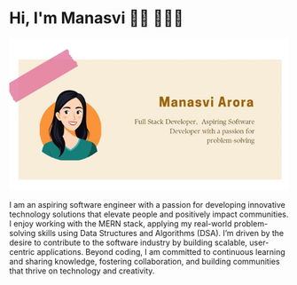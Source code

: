 # Hi, I'm Manasvi 👋🏾 👩🏾‍💻

![banner that says Manasvi Arora - Full Stack developer, aspiring software engineer alongside a cartoon illustration of Manasvi](/header-removebg-preview.png)

I am an aspiring software engineer with a passion for developing innovative technology solutions that elevate people and positively impact communities. I enjoy working with the MERN stack, applying my real-world problem-solving skills using Data Structures and Algorithms (DSA). I’m driven by the desire to contribute to the software industry by building scalable, user-centric applications. Beyond coding, I am committed to continuous learning and sharing knowledge, fostering collaboration, and building communities that thrive on technology and creativity.

